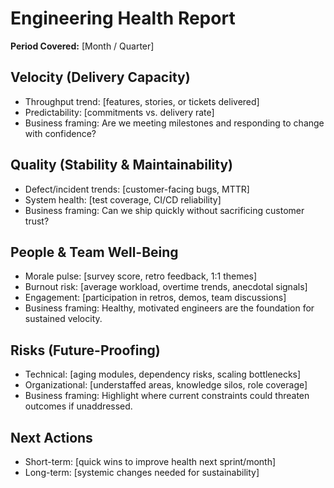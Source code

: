 # Engineering Health Report

**Period Covered:** [Month / Quarter]  

## Velocity (Delivery Capacity)  
- Throughput trend: [features, stories, or tickets delivered]  
- Predictability: [commitments vs. delivery rate]  
- Business framing: Are we meeting milestones and responding to change with confidence?  

## Quality (Stability & Maintainability)  
- Defect/incident trends: [customer-facing bugs, MTTR]  
- System health: [test coverage, CI/CD reliability]  
- Business framing: Can we ship quickly without sacrificing customer trust?  

## People & Team Well-Being  
- Morale pulse: [survey score, retro feedback, 1:1 themes]  
- Burnout risk: [average workload, overtime trends, anecdotal signals]  
- Engagement: [participation in retros, demos, team discussions]  
- Business framing: Healthy, motivated engineers are the foundation for sustained velocity.  

## Risks (Future-Proofing)  
- Technical: [aging modules, dependency risks, scaling bottlenecks]  
- Organizational: [understaffed areas, knowledge silos, role coverage]  
- Business framing: Highlight where current constraints could threaten outcomes if unaddressed.  

## Next Actions  
- Short-term: [quick wins to improve health next sprint/month]  
- Long-term: [systemic changes needed for sustainability]  